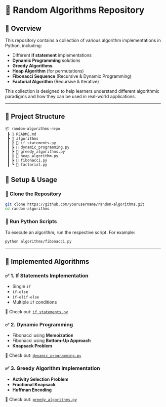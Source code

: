 # 🚀 Random Algorithms Repository

## 📌 Overview
This repository contains a collection of various algorithm implementations in Python, including:
- Different **if statement** implementations
- **Dynamic Programming** solutions
- **Greedy Algorithms**
- **Heap Algorithm** (for permutations)
- **Fibonacci Sequence** (Recursive & Dynamic Programming)
- **Factorial Algorithm** (Recursive & Iterative)

This collection is designed to help learners understand different algorithmic paradigms and how they can be used in real-world applications.

---

## 📂 Project Structure
```
📦 random-algorithms-repo
 ┣ 📜 README.md
 ┣ 📂 algorithms
 ┃ ┣ 📜 if_statements.py
 ┃ ┣ 📜 dynamic_programming.py
 ┃ ┣ 📜 greedy_algorithms.py
 ┃ ┣ 📜 heap_algorithm.py
 ┃ ┣ 📜 fibonacci.py
 ┃ ┗ 📜 factorial.py
```
## 🔧 Setup & Usage
### 🔹 Clone the Repository
```bash
git clone https://github.com/yourusername/random-algorithms.git
cd random-algorithms
```

### 🔹 Run Python Scripts
To execute an algorithm, run the respective script. For example:
```bash
python algorithms/fibonacci.py
```

---

## 📜 Implemented Algorithms
### ✅ **1. If Statements Implementation**
- Single `if`
- `if-else`
- `if-elif-else`
- Multiple `if` conditions

📌 Check out: [`if_statements.py`](algorithms/if_statements.py)

### ✅ **2. Dynamic Programming**
- Fibonacci using **Memoization**
- Fibonacci using **Bottom-Up Approach**
- **Knapsack Problem**

📌 Check out: [`dynamic_programming.py`](algorithms/dynamic_programming.py)

### ✅ **3. Greedy Algorithm Implementation**
- **Activity Selection Problem**
- **Fractional Knapsack**
- **Huffman Encoding**

📌 Check out: [`greedy_algorithms.py`](algorithms/greedy_algorithms.py)

